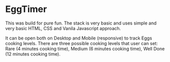 # EggTimer

This was build for pure fun. The stack is very basic and uses simple and very basic HTML, CSS and Vanila Javascript approach. 

It can be open both on Desktop and Mobile (responsive) to track Eggs cooking levels. There are three possible cooking levels that user can set: Rare (4 minutes cooking time), Medium (6 minutes cooking time), Well Done (12 minutes cooking time).
